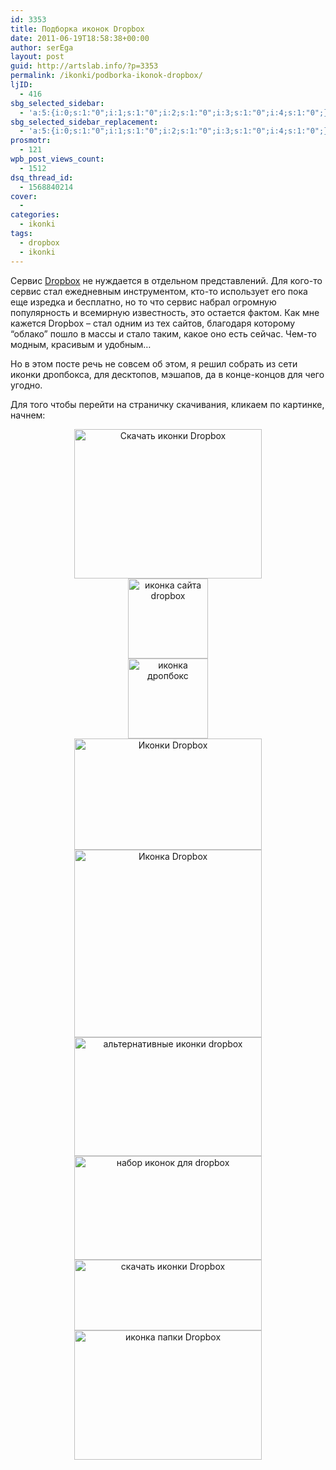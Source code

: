 ```yaml
---
id: 3353
title: Подборка иконок Dropbox
date: 2011-06-19T18:58:38+00:00
author: serEga
layout: post
guid: http://artslab.info/?p=3353
permalink: /ikonki/podborka-ikonok-dropbox/
ljID:
  - 416
sbg_selected_sidebar:
  - 'a:5:{i:0;s:1:"0";i:1;s:1:"0";i:2;s:1:"0";i:3;s:1:"0";i:4;s:1:"0";}'
sbg_selected_sidebar_replacement:
  - 'a:5:{i:0;s:1:"0";i:1;s:1:"0";i:2;s:1:"0";i:3;s:1:"0";i:4;s:1:"0";}'
prosmotr:
  - 121
wpb_post_views_count:
  - 1512
dsq_thread_id:
  - 1568840214
cover:
  -
categories:
  - ikonki
tags:
  - dropbox
  - ikonki
---
```

Сервис [Dropbox](http://artslab.info/tag/dropbox/) не нуждается в отдельном представлений. Для кого-то сервис стал ежедневным инструментом, кто-то использует его пока еще изредка и бесплатно, но то что сервис набрал огромную популярность и всемирную известность, это остается фактом. Как мне кажется Dropbox &#8211; стал одним из тех сайтов, благодаря которому &#8220;облако&#8221; пошло в массы и стало таким, какое оно есть сейчас. Чем-то модным, красивым и удобным&#8230;

Но в этом посте речь не совсем об этом, я решил собрать из сети иконки дропбокса, для десктопов, мэшапов, да в конце-концов для чего угодно.

Для того чтобы перейти на страничку скачивания, кликаем по картинке, начнем:

<center>
  <a href="http://2shi.deviantart.com/art/Drop-Box-Icon-83426299" target="_blank"><img src="http://googledrive.com/host/0B9lHVSSSdxdxd0hjdUdmRzY3Tjg/dropbox_nabor_iconok-300x239.jpg" alt="Скачать иконки Dropbox" title="dropbox_nabor_iconok" width="300" height="239" class="alignnone size-medium wp-image-3363" srcset="http://googledrive.com/host/0B9lHVSSSdxdxd0hjdUdmRzY3Tjg/dropbox_nabor_iconok-300x239.jpg 300w, http://googledrive.com/host/0B9lHVSSSdxdxd0hjdUdmRzY3Tjg/dropbox_nabor_iconok.jpg 476w" sizes="(max-width: 300px) 100vw, 300px" /></a>
</center>

<center>
  <a href="http://www.iconfinder.com/icondetails/34467/128/dropbox_icon" target="_blank"><img src="http://googledrive.com/host/0B9lHVSSSdxdxd0hjdUdmRzY3Tjg/Dropbox.png" alt="иконка сайта dropbox" title="Dropbox" width="128" height="128" class="alignnone size-full wp-image-3365" /></a>
</center>

<center>
  <a href="http://www.iconfinder.com/icondetails/34493/128/dropbox_icon" target="_blank"><img src="http://googledrive.com/host/0B9lHVSSSdxdxd0hjdUdmRzY3Tjg/Dropbox-1.png" alt="иконка дропбокс" title="Dropbox (1)" width="128" height="128" class="alignnone size-full wp-image-3366" srcset="http://googledrive.com/host/0B9lHVSSSdxdxd0hjdUdmRzY3Tjg/Dropbox-1.png 128w, http://googledrive.com/host/0B9lHVSSSdxdxd0hjdUdmRzY3Tjg/Dropbox-1-100x100.png 100w" sizes="(max-width: 128px) 100vw, 128px" /></a>
</center>



<!--more-->





<center>
  <a href="http://vathanx.deviantart.com/art/Dropbox-Icon-106941298" target="_blank"><img src="http://googledrive.com/host/0B9lHVSSSdxdxd0hjdUdmRzY3Tjg/Dropbox_Icon_by_Vathanx-300x178.jpg" alt="Иконки Dropbox" title="Dropbox_Icon_by_Vathanx" width="300" height="178" class="alignnone size-medium wp-image-3359" srcset="http://googledrive.com/host/0B9lHVSSSdxdxd0hjdUdmRzY3Tjg/Dropbox_Icon_by_Vathanx-300x178.jpg 300w, http://googledrive.com/host/0B9lHVSSSdxdxd0hjdUdmRzY3Tjg/Dropbox_Icon_by_Vathanx.jpg 840w" sizes="(max-width: 300px) 100vw, 300px" /></a>
</center>

<center>
  <a href="http://www.joeldelane.com/blog/?p=861" target="_blank"><img src="http://googledrive.com/host/0B9lHVSSSdxdxd0hjdUdmRzY3Tjg/dropbox-iconka-300x300.jpg" alt="Иконка Dropbox" title="dropbox-iconka" width="300" height="300" class="alignnone size-medium wp-image-3362" srcset="http://googledrive.com/host/0B9lHVSSSdxdxd0hjdUdmRzY3Tjg/dropbox-iconka-300x300.jpg 300w, http://googledrive.com/host/0B9lHVSSSdxdxd0hjdUdmRzY3Tjg/dropbox-iconka-100x100.jpg 100w, http://googledrive.com/host/0B9lHVSSSdxdxd0hjdUdmRzY3Tjg/dropbox-iconka.jpg 500w" sizes="(max-width: 300px) 100vw, 300px" /></a>
</center>

<center>
  <a href="http://nilsxys.deviantart.com/art/Dropbox-Icon-160687407" target="_blank"><img src="http://googledrive.com/host/0B9lHVSSSdxdxd0hjdUdmRzY3Tjg/dropbox_icon-300x190.jpg" alt="альтернативные иконки dropbox" title="dropbox_icon" width="300" height="190" class="alignnone size-medium wp-image-3361" srcset="http://googledrive.com/host/0B9lHVSSSdxdxd0hjdUdmRzY3Tjg/dropbox_icon-300x190.jpg 300w, http://googledrive.com/host/0B9lHVSSSdxdxd0hjdUdmRzY3Tjg/dropbox_icon.jpg 606w" sizes="(max-width: 300px) 100vw, 300px" /></a>
</center>

<center>
  <a href="http://audaciterfortis.deviantart.com/art/Token-Dropbox-Icons-188862252" target="_blank"><img src="http://googledrive.com/host/0B9lHVSSSdxdxd0hjdUdmRzY3Tjg/ikonki_dropbox-300x166.png" alt="набор иконок для dropbox" title="ikonki_dropbox" width="300" height="166" class="alignnone size-medium wp-image-3360" srcset="http://googledrive.com/host/0B9lHVSSSdxdxd0hjdUdmRzY3Tjg/ikonki_dropbox-300x166.png 300w, http://googledrive.com/host/0B9lHVSSSdxdxd0hjdUdmRzY3Tjg/ikonki_dropbox.png 540w" sizes="(max-width: 300px) 100vw, 300px" /></a>
</center>

<center>
  <a href="http://www.iconfinder.com/search/?q=dropbox" target="_blank"><img src="http://googledrive.com/host/0B9lHVSSSdxdxd0hjdUdmRzY3Tjg/dropbox_icons_download-300x113.jpg" alt="скачать иконки Dropbox" title="dropbox_icons_download" width="300" height="113" class="alignnone size-medium wp-image-3367" srcset="http://googledrive.com/host/0B9lHVSSSdxdxd0hjdUdmRzY3Tjg/dropbox_icons_download-300x113.jpg 300w, http://googledrive.com/host/0B9lHVSSSdxdxd0hjdUdmRzY3Tjg/dropbox_icons_download-1024x386.jpg 1024w, http://googledrive.com/host/0B9lHVSSSdxdxd0hjdUdmRzY3Tjg/dropbox_icons_download.jpg 1476w" sizes="(max-width: 300px) 100vw, 300px" /></a>
</center>

<center>
  <a href="http://robrayburn.deviantart.com/art/building-Smooth-Dropbox-folder-149615895" target="_blank"><img src="http://googledrive.com/host/0B9lHVSSSdxdxd0hjdUdmRzY3Tjg/Dropbox_folder_icon-300x207.jpg" alt="иконка папки Dropbox" title="Dropbox_folder_icon" width="300" height="207" class="alignnone size-medium wp-image-3368" srcset="http://googledrive.com/host/0B9lHVSSSdxdxd0hjdUdmRzY3Tjg/Dropbox_folder_icon-300x207.jpg 300w, http://googledrive.com/host/0B9lHVSSSdxdxd0hjdUdmRzY3Tjg/Dropbox_folder_icon.jpg 821w" sizes="(max-width: 300px) 100vw, 300px" /></a>
</center>